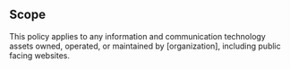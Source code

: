 ## Scope

This policy applies to any information and communication technology assets owned, operated, or maintained by [organization], including public facing websites.